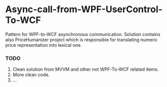 # Async-call-from-WPF-UserControl-To-WCF

Pattern for WPF-to-WCF asynchronous communication. Solution contains also PriceHumanizer project which is responsible for translating numeric price representation into lexical one. 

### TODO

   1. Clean solution from MVVM and other not WPF-To-WCF related items.
   2. More clean code.
   3. ...




